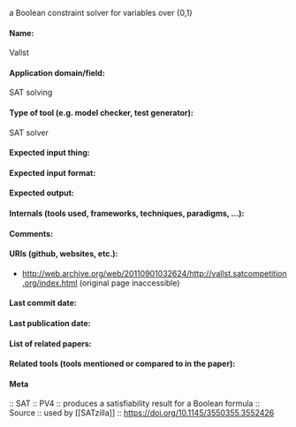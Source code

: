 a Boolean constraint solver for variables over {0,1}

#### Name:
Vallst

#### Application domain/field:
SAT solving

#### Type of tool (e.g. model checker, test generator):
SAT solver

#### Expected input thing:

#### Expected input format:

#### Expected output:

#### Internals (tools used, frameworks, techniques, paradigms, ...):

#### Comments:

#### URIs (github, websites, etc.):
- http://web.archive.org/web/20110901032624/http://vallst.satcompetition.org/index.html (original page inaccessible)

#### Last commit date:

#### Last publication date:

#### List of related papers:

#### Related tools (tools mentioned or compared to in the paper):

#### Meta
:: SAT
:: PV4 :: produces a satisfiability result for a Boolean formula
:: Source :: used by [[SATzilla]] :: https://doi.org/10.1145/3550355.3552426
